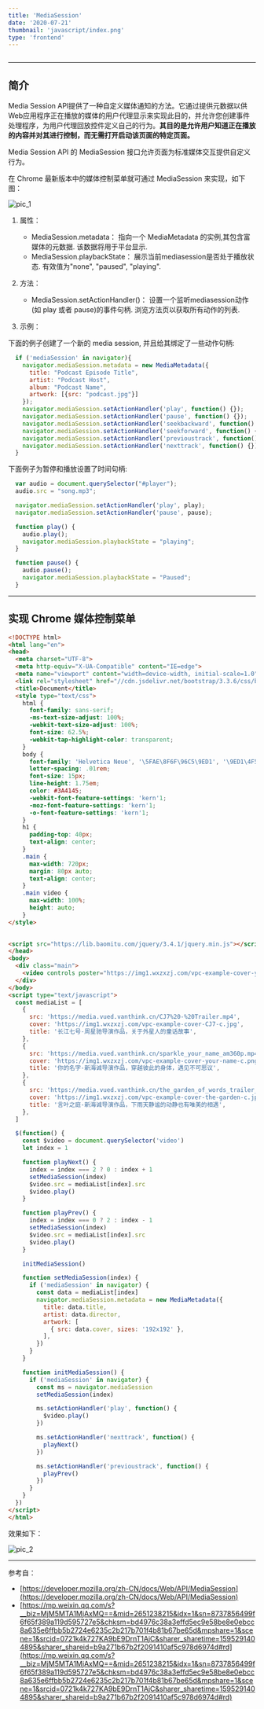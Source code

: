 ```yaml
---
title: 'MediaSession'
date: '2020-07-21'
thumbnail: 'javascript/index.png'
type: 'frontend'
---
```


```toc
```
---
## 简介
Media Session API提供了一种自定义媒体通知的方法。它通过提供元数据以供Web应用程序正在播放的媒体的用户代理显示来实现此目的，并允许您创建事件处理程序，为用户代理回放控件定义自己的行为。**其目的是允许用户知道正在播放的内容并对其进行控制，而无需打开启动该页面的特定页面。**

Media Session API 的 MediaSession 接口允许页面为标准媒体交互提供自定义行为。

在 Chrome 最新版本中的媒体控制菜单就可通过 MediaSession 来实现，如下图：

![pic_1](/blogs/frontend/frontend_3_pic_1.png#pic_center)

1. 属性：
    - MediaSession.metadata： 指向一个 MediaMetadata 的实例,其包含富媒体的元数据. 该数据将用于平台显示.
    - MediaSession.playbackState： 展示当前mediasession是否处于播放状态. 有效值为"none", "paused",  "playing".

2. 方法：
    - MediaSession.setActionHandler()： 设置一个监听mediasession动作(如 play 或者 pause)的事件句柄. 浏览方法页以获取所有动作的列表.
3. 示例：

  下面的例子创建了一个新的 media session, 并且给其绑定了一些动作句柄:

  ```javascript
    if ('mediaSession' in navigator){
      navigator.mediaSession.metadata = new MediaMetadata({
        title: "Podcast Episode Title",
        artist: "Podcast Host",
        album: "Podcast Name",
        artwork: [{src: "podcast.jpg"}]
      });
      navigator.mediaSession.setActionHandler('play', function() {});
      navigator.mediaSession.setActionHandler('pause', function() {});
      navigator.mediaSession.setActionHandler('seekbackward', function() {});
      navigator.mediaSession.setActionHandler('seekforward', function() {});
      navigator.mediaSession.setActionHandler('previoustrack', function() {});
      navigator.mediaSession.setActionHandler('nexttrack', function() {});
    }
  ```
  下面例子为暂停和播放设置了时间句柄:

  ```javascript
    var audio = document.querySelector("#player");
    audio.src = "song.mp3";

    navigator.mediaSession.setActionHandler('play', play);
    navigator.mediaSession.setActionHandler('pause', pause);

    function play() {
      audio.play();
      navigator.mediaSession.playbackState = "playing";
    }

    function pause() {
      audio.pause();
      navigator.mediaSession.playbackState = "Paused";
    }
  ```

---
## 实现 Chrome 媒体控制菜单

```html
<!DOCTYPE html>
<html lang="en">
<head>
  <meta charset="UTF-8">
  <meta http-equiv="X-UA-Compatible" content="IE=edge">
  <meta name="viewport" content="width=device-width, initial-scale=1.0">
  <link rel="stylesheet" href="//cdn.jsdelivr.net/bootstrap/3.3.6/css/bootstrap.min.css"/>
  <title>Document</title>
  <style type="text/css">
    html {
      font-family: sans-serif;
      -ms-text-size-adjust: 100%;
      -webkit-text-size-adjust: 100%;
      font-size: 62.5%;
      -webkit-tap-highlight-color: transparent;
    }
    body {
      font-family: 'Helvetica Neue', '\5FAE\8F6F\96C5\9ED1', '\9ED1\4F53', sans-serif;
      letter-spacing: .01rem;
      font-size: 15px;
      line-height: 1.75em;
      color: #3A4145;
      -webkit-font-feature-settings: 'kern'1;
      -moz-font-feature-settings: 'kern'1;
      -o-font-feature-settings: 'kern'1;
    }
    h1 {
      padding-top: 40px;
      text-align: center;
    }
    .main {
      max-width: 720px;
      margin: 80px auto;
      text-align: center;
    }
    .main video {
      max-width: 100%;
      height: auto;
    }
</style>

  
<script src="https://lib.baomitu.com/jquery/3.4.1/jquery.min.js"></script>
</head>
<body>
  <div class="main">
    <video controls poster="https://img1.wxzxzj.com/vpc-example-cover-your-name-c.png" src="https://media.vued.vanthink.cn/sparkle_your_name_am360p.mp4"></video>
  </div>
</body>
<script type="text/javascript">
  const mediaList = [
    {
      src: 'https://media.vued.vanthink.cn/CJ7%20-%20Trailer.mp4',
      cover: 'https://img1.wxzxzj.com/vpc-example-cover-CJ7-c.jpg',
      title: '长江七号-周星驰导演作品，关于外星人的童话故事',
    },
    {
      src: 'https://media.vued.vanthink.cn/sparkle_your_name_am360p.mp4',
      cover: 'https://img1.wxzxzj.com/vpc-example-cover-your-name-c.png',
      title: '你的名字-新海诚导演作品，穿越彼此的身体，遇见不可思议',
    },
    {
      src: 'https://media.vued.vanthink.cn/the_garden_of_words_trailer_english__1080p.mp4',
      cover: 'https://img1.wxzxzj.com/vpc-example-cover-the-garden-c.jpg',
      title: '言叶之庭-新海诚导演作品，下雨天静谧的动静也有唯美的相遇',
    },
  ]

  $(function() {
    const $video = document.querySelector('video')
    let index = 1

    function playNext() {
      index = index === 2 ? 0 : index + 1
      setMediaSession(index)
      $video.src = mediaList[index].src
      $video.play()
    }

    function playPrev() {
      index = index === 0 ? 2 : index - 1
      setMediaSession(index)
      $video.src = mediaList[index].src
      $video.play()
    }

    initMediaSession()

    function setMediaSession(index) {
      if ('mediaSession' in navigator) {
        const data = mediaList[index]
        navigator.mediaSession.metadata = new MediaMetadata({
          title: data.title,
          artist: data.director,
          artwork: [
            { src: data.cover, sizes: '192x192' },
          ],
        })
      }
    }

    function initMediaSession() {
      if ('mediaSession' in navigator) {
        const ms = navigator.mediaSession
        setMediaSession(index)

        ms.setActionHandler('play', function() {
          $video.play()
        })

        ms.setActionHandler('nexttrack', function() {
          playNext()
        })

        ms.setActionHandler('previoustrack', function() {
          playPrev()
        })
      }
    }
  })
</script>
</html>
```

效果如下：

![pic_2](/blogs/frontend/frontend_3_pic_2.gif#pic_center)

---
参考自：
- [https://developer.mozilla.org/zh-CN/docs/Web/API/MediaSession](https://developer.mozilla.org/zh-CN/docs/Web/API/MediaSession)
- [https://mp.weixin.qq.com/s?__biz=MjM5MTA1MjAxMQ==&mid=2651238215&idx=1&sn=8737856499f6f65f389a119d595727e5&chksm=bd4976c38a3effd5ec9e58be8e0ebcc8a635e6ffbb5b2724e6235c2b217b701f4b81b67be65d&mpshare=1&scene=1&srcid=0721k4k727KA9bE9DrnT1AjC&sharer_sharetime=1595291404895&sharer_shareid=b9a271b67b2f2091410af5c978d6974d#rd](https://mp.weixin.qq.com/s?__biz=MjM5MTA1MjAxMQ==&mid=2651238215&idx=1&sn=8737856499f6f65f389a119d595727e5&chksm=bd4976c38a3effd5ec9e58be8e0ebcc8a635e6ffbb5b2724e6235c2b217b701f4b81b67be65d&mpshare=1&scene=1&srcid=0721k4k727KA9bE9DrnT1AjC&sharer_sharetime=1595291404895&sharer_shareid=b9a271b67b2f2091410af5c978d6974d#rd)